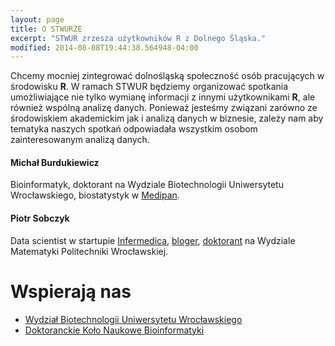 ```yaml
---
layout: page
title: O STWURZE
excerpt: "STWUR zrzesza użytkowników R z Dolnego Śląska."
modified: 2014-08-08T19:44:38.564948-04:00
---
```


Chcemy mocniej zintegrować dolnośląską społeczność osób pracujących w środowisku **R**. W ramach STWUR będziemy organizować spotkania umożliwiające nie tylko wymianę informacji z innymi użytkownikami **R**, ale również wspólną analizę danych. Ponieważ jesteśmy związani zarówno ze środowiskiem akademickim jak i analizą danych w biznesie, zależy nam aby tematyka naszych spotkań odpowiadała wszystkim osobom zainteresowanym analizą danych.

#### Michał Burdukiewicz

Bioinformatyk, doktorant na Wydziale Biotechnologii Uniwersytetu Wrocławskiego, biostatystyk w [Medipan](http://www.medipan.de/).

#### Piotr Sobczyk

Data scientist w startupie [Infermedica](http://infermedica.com/), [bloger](http://szychtawdanych.pl/), 
[doktorant](http://prac.im.pwr.wroc.pl/~sobczyk/) na Wydziale Matematyki Politechniki Wrocławskiej.

# Wspierają nas

* [Wydział Biotechnologii Uniwersytetu Wrocławskiego](http://www.biotech.uni.wroc.pl/)
* [Doktoranckie Koło Naukowe Bioinformatyki](http://michbur.github.io/DKNB/)

